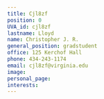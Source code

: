 ```yaml
---
title: Cjl8zf
position: 0
UVA_id: cjl8zf
lastname: Lloyd
name: Christopher J. R.
general_position: gradstudent
office: 125 Kerchof Hall
phone: 434-243-1174
email: cjl8zf@virginia.edu
image: 
personal_page: 
interests: 
---
```


